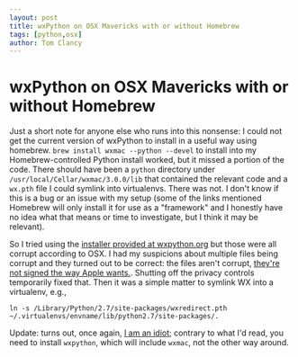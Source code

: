 ```yaml
---
layout: post
title: wxPython on OSX Mavericks with or without Homebrew
tags: [python,osx]
author: Tom Clancy
---
```


# wxPython on OSX Mavericks with or without Homebrew

Just a short note for anyone else who runs into this nonsense: I could not get the current version of wxPython to install in a useful way using homebrew. `brew install wxmac --python --devel` to install into my Homebrew-controlled Python install worked, but it missed a portion of the code. There should have been a `python` directory under `/usr/local/Cellar/wxmac/3.0.0/lib` that contained the relevant code and a `wx.pth` file I could symlink into virtualenvs. There was not. I don't know if this is a bug or an issue with my setup (some of the links mentioned Homebrew will only install it for use as a "framework" and I honestly have no idea what that means or time to investigate, but I think it may be relevant).

So I tried using the [installer provided at wxpython.org](http://www.wxpython.org/download.php) but those were all corrupt according to OSX. I had my suspicions about multiple files being corrupt and they turned out to be correct: the files aren't corrupt, [they're not signed the way Apple wants.](http://stackoverflow.com/questions/21223717/install-wxpython-on-mac-os-mavericks). Shutting off the privacy controls temporarily fixed that. Then it was a simple matter to symlink WX into a virtualenv, e.g., 

`ln -s /Library/Python/2.7/site-packages/wxredirect.pth ~/.virtualenvs/envname/lib/python2.7/site-packages/.`

Update: turns out, once again, [I am an idiot](https://github.com/Homebrew/homebrew/issues/28583#issuecomment-40958167); contrary to what I'd read, you need to install `wxpython`, which will include `wxmac`, not the other way around.
